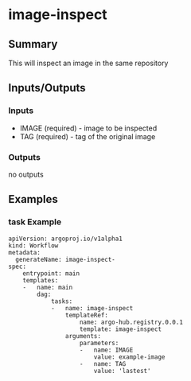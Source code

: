 # image-inspect

## Summary
This will inspect an image in the same repository

## Inputs/Outputs

### Inputs
* IMAGE (required) - image to be inspected
* TAG (required) - tag of the original image

### Outputs
no outputs

## Examples

### task Example
```
apiVersion: argoproj.io/v1alpha1
kind: Workflow
metadata:
  generateName: image-inspect-
spec:
    entrypoint: main
    templates:
    -   name: main
        dag:
            tasks:
            -   name: image-inspect
                templateRef:
                    name: argo-hub.registry.0.0.1
                    template: image-inspect
                arguments:
                    parameters:
                    -   name: IMAGE
                        value: example-image
                    -   name: TAG
                        value: 'lastest'
```
